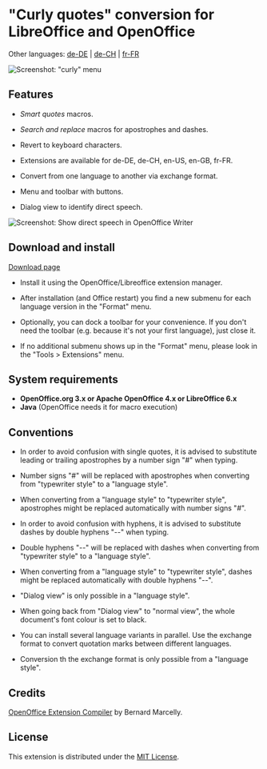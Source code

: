# "Curly quotes" conversion for LibreOffice and OpenOffice

Other languages: [de-DE](https://github.com/peter88213/curly-de-DE) | [de-CH](https://github.com/peter88213/curly-de-CH) | [fr-FR](https://github.com/peter88213/curly-fr-FR)

![Screenshot: "curly" menu](https://raw.githubusercontent.com/peter88213/curly/master/docs/Screenshots/Menu-en.png)

## Features

* _Smart quotes_ macros.

* _Search and replace_ macros for apostrophes and dashes.

* Revert to keyboard characters.

* Extensions are available for de-DE, de-CH, en-US, en-GB, fr-FR.

* Convert from one language to another via exchange format.

* Menu and toolbar with buttons.

* Dialog view to identify direct speech.

![Screenshot: Show direct speech in OpenOffice Writer](https://raw.githubusercontent.com/peter88213/curly/master/docs/Screenshots/DirectSpeech-en.png)

## Download and install

[Download page](https://github.com/peter88213/curly/releases/latest)

* Install it using the OpenOffice/Libreoffice extension manager.

* After installation (and Office restart) you find a new submenu for each language version in the "Format" menu.

* Optionally, you can dock a toolbar for your convenience. If you don't need the toolbar (e.g. because it's not your first language), just close it.

* If no additional submenu shows up in the "Format" menu, please look in the "Tools > Extensions" menu.

## System requirements

* __OpenOffice.org 3.x or Apache OpenOffice 4.x or LibreOffice 6.x__
* __Java__ (OpenOffice needs it for macro execution)

## Conventions

* In order to avoid confusion with single quotes, it is advised to substitute leading or trailing apostrophes by a number sign "#" when typing.

* Number signs "#" will be replaced with apostrophes when converting from "typewriter style" to a "language style".

* When converting from a "language style" to "typewriter style", apostrophes might be replaced automatically with number signs "#". 

* In order to avoid confusion with hyphens, it is advised to substitute dashes by double hyphens "--" when typing.

* Double hyphens "--" will be replaced with dashes when converting from "typewriter style" to a "language style".

* When converting from a "language style" to "typewriter style", dashes might be replaced automatically with double hyphens "--". 

* "Dialog view" is only possible in a "language style".

* When going back from "Dialog view" to "normal view", the whole document's font colour is set to black. 

* You can install several language variants in parallel. Use the exchange format to convert quotation marks between different languages.

* Conversion th the exchange format is only possible from a "language style".

## Credits

[OpenOffice Extension Compiler](https://wiki.openoffice.org/wiki/Extensions_Packager#Extension_Compiler) by Bernard Marcelly.

## License

This extension is distributed under the [MIT License](http://www.opensource.org/licenses/mit-license.php).
